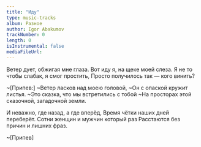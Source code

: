 ```yaml
---
title: "Иду"
type: music-tracks
album: Разное
author: Igor Abakumov
trackNumber: 0
length: 0
isInstrumental: false
mediaFileUrl: 
---
```


Ветер дует, обжигая мне глаза.
Вот иду я, на щеке моей слеза.
Я не то чтобы слабак, я смог простить,
Просто получилось так — кого винить?

~[Припев:]
~Ветер ласков над моею головой,
~Он с опаской кружит листья.
~Это сказка, что мы встретились с тобой
~На просторах этой сказочной, загадочной земли.

И неважно, где назад, а где вперёд,
Время чётки наших дней переберёт.
Сотни женщин и мужчин который раз
Расстаются без причин и лишних фраз.

~[Припев]

